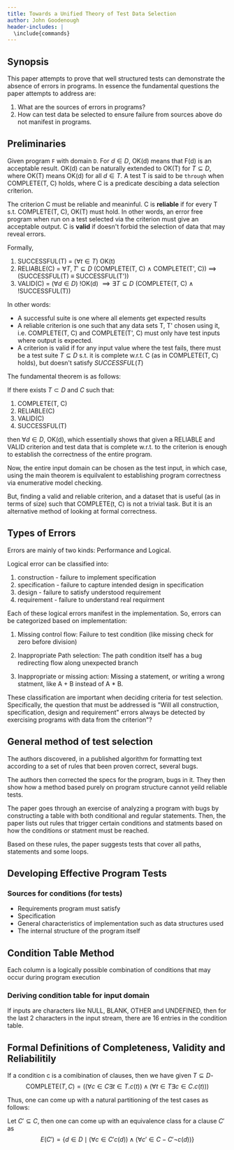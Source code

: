 ```yaml
---
title: Towards a Unified Theory of Test Data Selection
author: John Goodenough
header-includes: |
  \include{commands}
---
```


Synopsis
-------

This paper attempts to prove that
well structured tests can demonstrate
the absence of errors in programs.
In essence the fundamental questions
the paper attempts to address are:

 1. What are the sources of errors in programs?
 2. How can test data be selected to ensure failure
    from sources above do not manifest in programs.


Preliminaries
-------------

Given program `F` with domain `D`.
For $d \in D$, OK(d) means that F(d)
is an acceptable result. OK(d) can
be naturally extended to OK(T) for $T \subseteq D$, where
OK(T) means OK(d) for all $d \in T$.
A test T is said to be `through` when
COMPLETE(T, C) holds, where C is a predicate descibing
a data selection criterion.

The criterion C must be
reliable and meaninful. C is **reliable**
if for every T s.t. COMPLETE(T, C),
OK(T) must hold. In other words,
an error free program when run on a test selected
via the criterion must give an acceptable output.
C is **valid** if doesn't forbid the selection
of data that may reveal errors.

Formally,

 1. SUCCESSFUL(T) = $(\forall t \in T)$ OK(t)
 2. RELIABLE(C) =  $\forall T,T' \subseteq D$ (COMPLETE(T, C) $\wedge$
    COMPLETE(T', C)) $\implies$ (SUCCESSFUL(T) $\equiv$ SUCCESSFUL(T'))
 3. VALID(C) = $(\forall d \in D)$ !OK(d) $\implies \exists T \subseteq D$
    (COMPLETE(T, C) $\wedge$ !SUCCESSFUL(T))

In other words:

 * A successful suite is one where all elements get expected results
 * A reliable criterion is one such that any data sets T, T' chosen using
   it, i.e. COMPLETE(T, C) and COMPLETE(T', C) must only have test inputs
   where output is expected.
 * A criterion is valid if for any input value where the test fails,
   there must be a test suite $T \subseteq D$ s.t. it is complete w.r.t.
   C (as in COMPLETE(T, C) holds), but doesn't satisfy $SUCCESSFUL(T)$


The fundamental theorem is as follows:

If there exists $T \subset D$ and $C$ such that:

 1. COMPLETE(T, C)
 2. RELIABLE(C)
 3. VALID(C)
 4. SUCCESSFUL(T)

then $\forall d \in D$, OK(d), which essentially
shows that given a RELIABLE and VALID criterion
and test data that is complete w.r.t. to the criterion
is enough to establish the correctness of the entire
program.

Now, the entire input domain can be chosen
as the test input, in which case, using the
main theorem is equilvalent to establishing
program correctness via enumerative model
checking.

But, finding a valid and reliable criterion,
and a dataset that is useful (as in terms of size)
such that COMPLETE(t, C) is not a trivial task.
But it is an alternative method of looking at
formal correctness.

Types of Errors
--------------

Errors are mainly of two kinds: Performance and Logical.

Logical error can be classified into:

 1. construction - failure to implement specification
 2. specification - failure to capture intended design in specification
 3. design - failure to satisfy understood requirement
 4. requirement - failure to understand real requirment


Each of these logical errors manifest in the implementation.
So, errors can be categorized based on implementation:

 1. Missing control flow: Failure to test condition (like
    missing check for zero before division)

 2. Inappropriate Path selection: The path condition itself
    has a bug redirecting flow along unexpected branch

 3. Inappropriate or missing action: Missing a statement,
    or writing a wrong statment, like A + B instead of A * B.


These classification are important when deciding
criteria for test selection. Specifically, the question
that must be addressed is "Will all construction, specification,
design and requirement" errors always be detected by exercising
programs with data from the criterion"?


General method of test selection
--------------------------------

The authors discovered, in a published
algorithm for formatting text according
to a set of rules that been proven correct,
several bugs.


The authors then corrected the specs
for the program, bugs in it. They then
show how a method based purely on
program structure cannot yeild reliable
tests.

The paper goes through an exercise of
analyzing a program with bugs by
constructing a table with both conditional
and regular statements. Then,
the paper lists out rules that trigger certain
conditions and statments based on
how the conditions or statment must be reached.

Based on these rules, the paper suggests tests
that cover all paths, statements and some loops.


Developing Effective Program Tests
----------------------------------

### Sources for conditions (for tests)

 - Requirements program must satisfy
 - Specification
 - General characteristics of implementation
   such as data structures used
 - The internal structure of the program itself


## Condition Table Method

Each column is a logically possible combination
of conditions that may occur during program execution

### Deriving condition table for input domain

If inputs are characters like NULL, BLANK, OTHER and UNDEFINED, then
for the last 2 characters in the input stream, there are 16 entries in the
  condition table.

Formal Definitions of Completeness, Validity and Reliabilitily
--------------------------------------------------------------

If a condition c is a comibination of clauses, then
we have given $T \subseteq D$-
$$\text{COMPLETE}(T, C) =
  \left(\left(\forall c \in C \exists t \in T . c(t)\right) \wedge \left(\forall t \in T  \exists c \in C . c(t)\right)\right)$$


Thus, one can come up with a natural partitioning of
the test cases as follows:

Let $C'\subseteq C$, then one can come up with an equivalence class
for a clause $C'$ as
$$E(C')  = \{ d \in D \mid (\forall c \in C' c(d))  \wedge (\forall c' \in C - C'
\neg c(d))\}$$



































